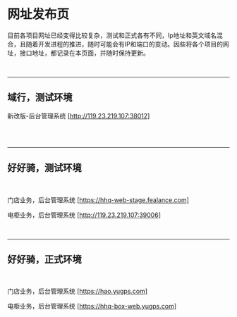 # 网址发布页
目前各项目网址已经变得比较复杂，测试和正式各有不同，Ip地址和英文域名混合，且随着开发进程的推进，随时可能会有IP和端口的变动。因些将各个项目的网址，接口地址，都记录在本页面，并随时保持更新。

<br>

----
## 域行，测试环境

新改版-后台管理系统 
[http://119.23.219.107:38012]

<br>
<br>

----
## 好好骑，测试环境

<br>

门店业务，后台管理系统
[https://hhq-web-stage.fealance.com]

电柜业务，后台管理系统
[http://119.23.219.107:39006]

<br>

----

## 好好骑，正式环境

<br>

门店业务，后台管理系统
[https://hao.yugps.com]

电柜业务，后台管理系统
[https://hhq-box-web.yugps.com]

